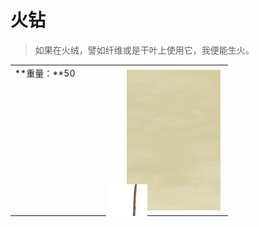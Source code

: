 # 火钻  
> 如果在火绒，譬如纤维或是干叶上使用它，我便能生火。  
  
<style>
        .table0026 th,td{
            text-align:left;
            vertical-align:top;
        }
        </style><table class="table table-bordered table0026" data-toggle="table"  data-show-header="false"><thead style="display:none"><tr ><th  style="width:50%;"  >title</th><th  style="width:50%;"  ></th></tr></thead><tr ><td  style="width:50%;"  >**重量：**50</td><td  style="width:50%;"  ><div style="float:right; margin:5px"><div class="gamecard" style="width:150px; height:225px;"><a href="RubbingSticks.md" style="color:black"><img class="bg" decoding="async" src="../wiki/Sprite/BG_SandFront.png" href="a.md" style="max-width:150px;max-height:225px;"><img decoding="async" src="../wiki/Sprite/HandDrill.png" class="cardimage" style="transform: translate(-50%, -50%) scale(0.4398826979472141);"><span style="font-size: 25px;">火钻</span></a></div></div></td></tr></tbody></table>  
  


<script>document.title="火钻 - 卡牌生存百科 Card Survival Wiki";</script>
